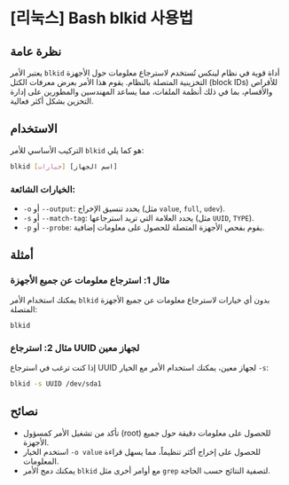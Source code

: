 # [리눅스] Bash blkid 사용법

## نظرة عامة
يعتبر الأمر `blkid` أداة قوية في نظام لينكس تُستخدم لاسترجاع معلومات حول الأجهزة التخزينية المتصلة بالنظام. يقوم هذا الأمر بعرض معرفات الكتل (block IDs) للأقراص والأقسام، بما في ذلك أنظمة الملفات، مما يساعد المهندسين والمطورين على إدارة التخزين بشكل أكثر فعالية.

## الاستخدام
التركيب الأساسي للأمر `blkid` هو كما يلي:

```bash
blkid [خيارات] [اسم الجهاز]
```

### الخيارات الشائعة:
- `-o` أو `--output`: يحدد تنسيق الإخراج (مثل `value`, `full`, `udev`).
- `-s` أو `--match-tag`: يحدد العلامة التي تريد استرجاعها (مثل `UUID`, `TYPE`).
- `-p` أو `--probe`: يقوم بفحص الأجهزة المتصلة للحصول على معلومات إضافية.

## أمثلة
### مثال 1: استرجاع معلومات عن جميع الأجهزة
يمكنك استخدام الأمر `blkid` بدون أي خيارات لاسترجاع معلومات عن جميع الأجهزة المتصلة:

```bash
blkid
```

### مثال 2: استرجاع UUID لجهاز معين
إذا كنت ترغب في استرجاع UUID لجهاز معين، يمكنك استخدام الأمر مع الخيار `-s`:

```bash
blkid -s UUID /dev/sda1
```

## نصائح
- تأكد من تشغيل الأمر كمسؤول (root) للحصول على معلومات دقيقة حول جميع الأجهزة.
- استخدم الخيار `-o value` للحصول على إخراج أكثر تنظيماً، مما يسهل قراءة المعلومات.
- يمكنك دمج الأمر `blkid` مع أوامر أخرى مثل `grep` لتصفية النتائج حسب الحاجة.
